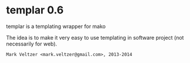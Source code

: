 templar 0.6
===========

templar is a templating wrapper for mako

The idea is to make it very easy to use templating in software project
(not necessarily for web).

	Mark Veltzer <mark.veltzer@gmail.com>, 2013-2014
